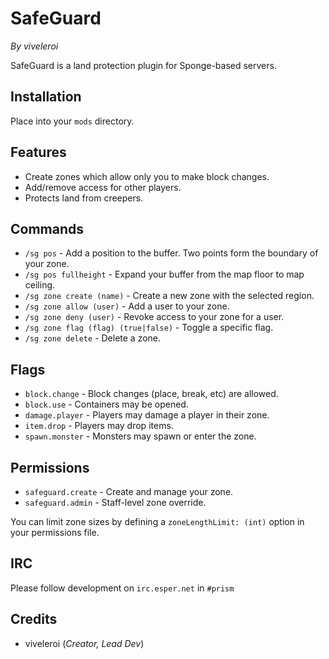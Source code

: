 # SafeGuard

*By viveleroi*

SafeGuard is a land protection plugin for Sponge-based servers.

## Installation

Place into your `mods` directory. 


## Features

- Create zones which allow only you to make block changes.
- Add/remove access for other players.
- Protects land from creepers.

## Commands

- `/sg pos` - Add a position to the buffer. Two points form the boundary of your zone.
- `/sg pos fullheight` - Expand your buffer from the map floor to map ceiling.
- `/sg zone create (name)` - Create a new zone with the selected region.
- `/sg zone allow (user)` - Add a user to your zone.
- `/sg zone deny (user)` - Revoke access to your zone for a user.
- `/sg zone flag (flag) (true|false)` - Toggle a specific flag.
- `/sg zone delete` - Delete a zone.

## Flags

- `block.change` - Block changes (place, break, etc) are allowed.
- `block.use` - Containers may be opened.
- `damage.player` - Players may damage a player in their zone.
- `item.drop` - Players may drop items.
- `spawn.monster` - Monsters may spawn or enter the zone.

## Permissions

- `safeguard.create` - Create and manage your zone.
- `safeguard.admin` - Staff-level zone override.

You can limit zone sizes by defining a `zoneLengthLimit: (int)` option in your permissions file.

## IRC

Please follow development on `irc.esper.net` in `#prism`

## Credits

- viveleroi (*Creator, Lead Dev*)
